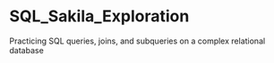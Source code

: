 # SQL_Sakila_Exploration
Practicing SQL queries, joins, and subqueries on a complex relational database
